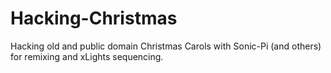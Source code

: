 # Hacking-Christmas
Hacking old and public domain Christmas Carols with Sonic-Pi (and others) for remixing and xLights sequencing.
